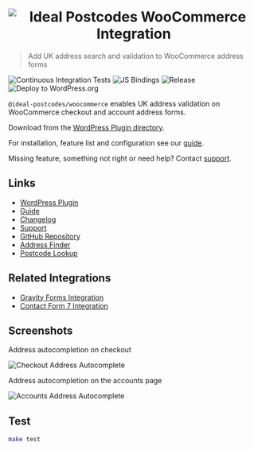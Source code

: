 <h1 align="center">
  <img src="https://img.ideal-postcodes.co.uk/WooCommerce%20Integration%20Logo%403x.png" alt="Ideal Postcodes WooCommerce Integration">
</h1>

> Add UK address search and validation to WooCommerce address forms

![Continuous Integration Tests](https://github.com/ideal-postcodes/woocommerce/workflows/Continuous%20Integration%20Tests/badge.svg)
![JS Bindings](https://github.com/ideal-postcodes/woocommerce/workflows/JS%20Bindings/badge.svg)
![Release](https://github.com/ideal-postcodes/woocommerce/workflows/Release/badge.svg)
![Deploy to WordPress.org](https://github.com/ideal-postcodes/woocommerce/workflows/Deploy%20to%20WordPress.org/badge.svg)

`@ideal-postcodes/woocommerce` enables UK address validation on WooCommerce checkout and account address forms.

Download from the [WordPress Plugin directory](https://wordpress.org/plugins/uk-address-postcode-validation/).

For installation, feature list and configuration see our [guide](https://ideal-postcodes.co.uk/guides/woocommerce).

Missing feature, something not right or need help? Contact [support](https://ideal-postcodes.co.uk/support).

## Links

- [WordPress Plugin](https://wordpress.org/plugins/uk-address-postcode-validation/)
- [Guide](https://ideal-postcodes/guides/woocommerce)
- [Changelog](https://github.com/ideal-postcodes/woocommerce/blob/master/CHANGELOG.md)
- [Support](https://ideal-postcodes.co.uk/support)
- [GitHub Repository](https://github.com/ideal-postcodes/woocommerce)
- [Address Finder](https://github.com/ideal-postcodes/address-finder)
- [Postcode Lookup](https://github.com/ideal-postcodes/postcode-lookup)

## Related Integrations

- [Gravity Forms Integration](https://ideal-postcodes.co.uk/guides/gravity)
- [Contact Form 7 Integration](https://ideal-postcodes.co.uk/guides/contact-form-7)

## Screenshots

Address autocompletion on checkout

![Checkout Address Autocomplete](https://img.ideal-postcodes.co.uk/woocommerce-checkout.png)

Address autocompletion on the accounts page

![Accounts Address Autocomplete](https://img.ideal-postcodes.co.uk/woocommerce-account.png)

## Test

```bash
make test
```
